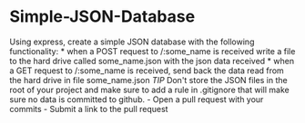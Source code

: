 Simple-JSON-Database
====================

Using express, create a simple JSON database with the following functionality: * when a POST request to /:some_name is received write a file to the hard drive called some_name.json with the json data received * when a GET request to /:some_name is received, send back the data read from the hard drive in file some_name.json   *TIP* Don't store the JSON files in the root of your project and make sure to add a rule in .gitignore that will make sure no data is committed to github.     - Open a pull request with your commits  - Submit a link to the pull request
